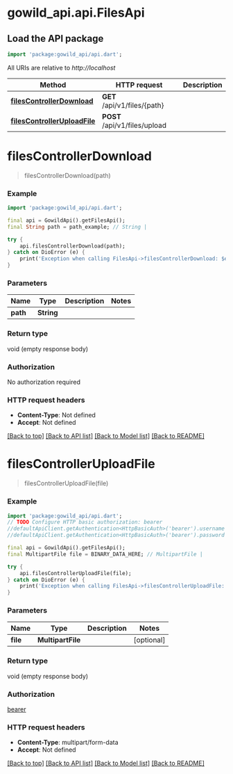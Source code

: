 # gowild_api.api.FilesApi

## Load the API package
```dart
import 'package:gowild_api/api.dart';
```

All URIs are relative to *http://localhost*

Method | HTTP request | Description
------------- | ------------- | -------------
[**filesControllerDownload**](FilesApi.md#filescontrollerdownload) | **GET** /api/v1/files/{path} | 
[**filesControllerUploadFile**](FilesApi.md#filescontrolleruploadfile) | **POST** /api/v1/files/upload | 


# **filesControllerDownload**
> filesControllerDownload(path)



### Example
```dart
import 'package:gowild_api/api.dart';

final api = GowildApi().getFilesApi();
final String path = path_example; // String | 

try {
    api.filesControllerDownload(path);
} catch on DioError (e) {
    print('Exception when calling FilesApi->filesControllerDownload: $e\n');
}
```

### Parameters

Name | Type | Description  | Notes
------------- | ------------- | ------------- | -------------
 **path** | **String**|  | 

### Return type

void (empty response body)

### Authorization

No authorization required

### HTTP request headers

 - **Content-Type**: Not defined
 - **Accept**: Not defined

[[Back to top]](#) [[Back to API list]](../README.md#documentation-for-api-endpoints) [[Back to Model list]](../README.md#documentation-for-models) [[Back to README]](../README.md)

# **filesControllerUploadFile**
> filesControllerUploadFile(file)



### Example
```dart
import 'package:gowild_api/api.dart';
// TODO Configure HTTP basic authorization: bearer
//defaultApiClient.getAuthentication<HttpBasicAuth>('bearer').username = 'YOUR_USERNAME'
//defaultApiClient.getAuthentication<HttpBasicAuth>('bearer').password = 'YOUR_PASSWORD';

final api = GowildApi().getFilesApi();
final MultipartFile file = BINARY_DATA_HERE; // MultipartFile | 

try {
    api.filesControllerUploadFile(file);
} catch on DioError (e) {
    print('Exception when calling FilesApi->filesControllerUploadFile: $e\n');
}
```

### Parameters

Name | Type | Description  | Notes
------------- | ------------- | ------------- | -------------
 **file** | **MultipartFile**|  | [optional] 

### Return type

void (empty response body)

### Authorization

[bearer](../README.md#bearer)

### HTTP request headers

 - **Content-Type**: multipart/form-data
 - **Accept**: Not defined

[[Back to top]](#) [[Back to API list]](../README.md#documentation-for-api-endpoints) [[Back to Model list]](../README.md#documentation-for-models) [[Back to README]](../README.md)

